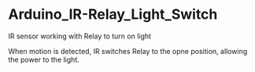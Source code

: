# Arduino_IR-Relay_Light_Switch
IR sensor working with Relay to turn on light

When motion is detected, IR switches Relay to the opne position, allowing the power to the light.
